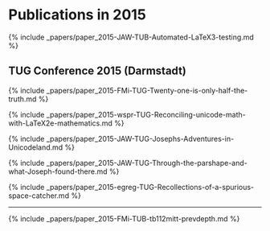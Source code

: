 
# Publications in 2015


{% include _papers/paper_2015-JAW-TUB-Automated-LaTeX3-testing.md %}


## TUG Conference 2015 (Darmstadt)

{% include _papers/paper_2015-FMi-TUG-Twenty-one-is-only-half-the-truth.md %}

{% include _papers/paper_2015-wspr-TUG-Reconciling-unicode-math-with-LaTeX2e-mathematics.md %}

{% include _papers/paper_2015-JAW-TUG-Josephs-Adventures-in-Unicodeland.md %}

{% include _papers/paper_2015-JAW-TUG-Through-the-parshape-and-what-Joseph-found-there.md %}

{% include _papers/paper_2015-egreg-TUG-Recollections-of-a-spurious-space-catcher.md %}

***

{% include _papers/paper_2015-FMi-TUB-tb112mitt-prevdepth.md %}

